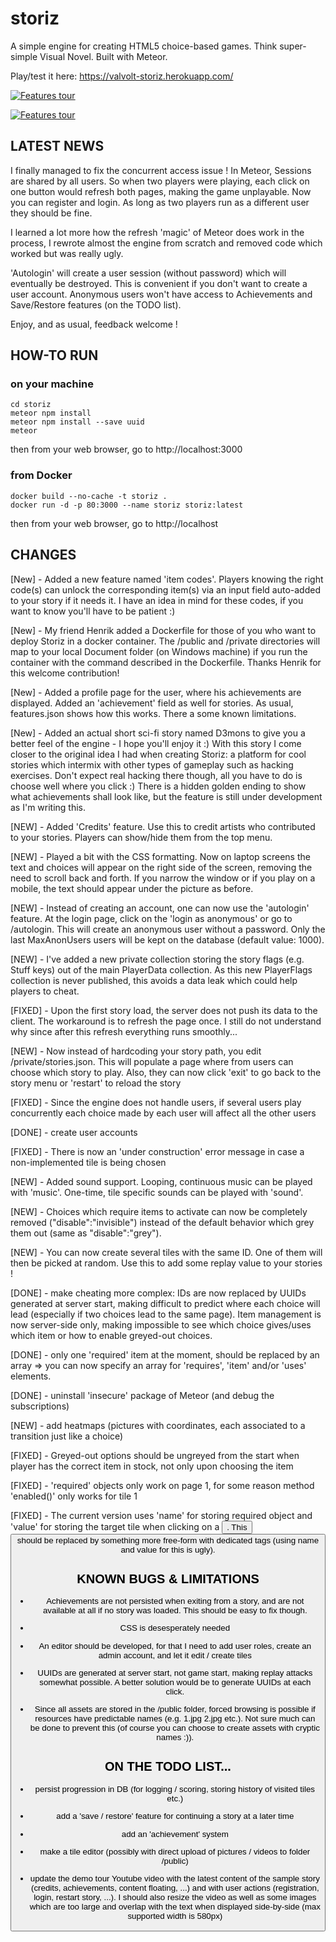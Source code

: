 # storiz
A simple engine for creating HTML5 choice-based games. Think super-simple Visual Novel. Built with Meteor.

Play/test it here: https://valvolt-storiz.herokuapp.com/

[![Features tour](https://raw.githubusercontent.com/valvolt/storiz/master/public/tutorial/sample-storiz.png)](https://valvolt-storiz.herokuapp.com/)

[![Features tour](https://raw.githubusercontent.com/valvolt/storiz/master/public/tutorial/tuto-storiz.png)](https://valvolt-storiz.herokuapp.com/)


## LATEST NEWS

I finally managed to fix the concurrent access issue ! In Meteor, Sessions are shared by all users. So when two players were playing, each click on one button would refresh both pages, making the game unplayable. Now you can register and login. As long as two players run as a different user they should be fine.

I learned a lot more how the refresh 'magic' of Meteor does work in the process, I rewrote almost the engine from scratch and removed code which worked but was really ugly.

'Autologin' will create a user session (without password) which will eventually be destroyed. This is convenient if you don't want to create a user account. Anonymous users won't have access to Achievements and Save/Restore features (on the TODO list).

Enjoy, and as usual, feedback welcome !

## HOW-TO RUN

### on your machine

```
cd storiz
meteor npm install
meteor npm install --save uuid
meteor
```

then from your web browser, go to http://localhost:3000

### from Docker

```
docker build --no-cache -t storiz .
docker run -d -p 80:3000 --name storiz storiz:latest
```

then from your web browser, go to http://localhost

## CHANGES

[New] - Added a new feature named 'item codes'. Players knowing the right code(s) can unlock the corresponding item(s) via an input field auto-added to your story if it needs it. I have an idea in mind for these codes, if you want to know you'll have to be patient :)

[New] - My friend Henrik added a Dockerfile for those of you who want to deploy Storiz in a docker container. The /public and /private directories will map to your local Document folder (on Windows machine) if you run the container with the command described in the Dockerfile. Thanks Henrik for this welcome contribution!

[New] - Added a profile page for the user, where his achievements are displayed. Added an 'achievement' field as well for stories. As usual, features.json shows how this works. There a some known limitations.

[New] - Added an actual short sci-fi story named D3mons to give you a better feel of the engine - I hope you'll enjoy it :) With this story I come closer to the original idea I had when creating Storiz: a platform for cool stories which intermix with other types of gameplay such as hacking exercises. Don't expect real hacking there though, all you have to do is choose well where you click :) There is a hidden golden ending to show what achievements shall look like, but the feature is still under development as I'm writing this.

[NEW] - Added 'Credits' feature. Use this to credit artists who contributed to your stories. Players can show/hide them from the top menu.

[NEW] - Played a bit with the CSS formatting. Now on laptop screens the text and choices will appear on the right side of the screen, removing the need to scroll back and forth. If you narrow the window or if you play on a mobile, the text should appear under the picture as before.

[NEW] - Instead of creating an account, one can now use the 'autologin' feature. At the login page, click on the 'login as anonymous' or go to /autologin. This will create an anonymous user without a password. Only the last MaxAnonUsers users will be kept on the database (default value: 1000).

[NEW] - I've added a new private collection storing the story flags (e.g. Stuff keys) out of the main PlayerData collection. As this new PlayerFlags collection is never published, this avoids a data leak which could help players to cheat.

[FIXED] - Upon the first story load, the server does not push its data to the client. The workaround is to refresh the page once. I still do not understand why since after this refresh everything runs smoothly...

[NEW] - Now instead of hardcoding your story path, you edit /private/stories.json. This will populate a page where from users can choose which story to play. Also, they can now click 'exit' to go back to the story menu or 'restart' to reload the story

[FIXED] - Since the engine does not handle users, if several users play concurrently each choice made by each user will affect all the other users

[DONE] - create user accounts

[FIXED] - There is now an 'under construction' error message in case a non-implemented tile is being chosen

[NEW] - Added sound support. Looping, continuous music can be played with 'music'. One-time, tile specific sounds can be played with 'sound'.

[NEW] - Choices which require items to activate can now be completely removed ("disable":"invisible") instead of the default behavior which grey them out (same as "disable":"grey").

[NEW] - You can now create several tiles with the same ID. One of them will then be picked at random. Use this to add some replay value to your stories !

[DONE] - make cheating more complex: IDs are now replaced by UUIDs generated at server start, making difficult to predict where each choice will lead (especially if two choices lead to the same page). Item management is now server-side only, making impossible to see which choice gives/uses which item or how to enable greyed-out choices.

[DONE] - only one 'required' item at the moment, should be replaced by an array => you can now specify an array for 'requires', 'item' and/or 'uses' elements.

[DONE] - uninstall 'insecure' package of Meteor (and debug the subscriptions)

[NEW] - add heatmaps (pictures with coordinates, each associated to a transition just like a choice)

[FIXED] - Greyed-out options should be ungreyed from the start when player has the correct item in stock, not only upon choosing the item

[FIXED] - 'required' objects only work on page 1, for some reason method 'enabled()' only works for tile 1

[FIXED] - The current version uses 'name' for storing required object and 'value' for storing the target tile when clicking on a <button>. This <button> should be replaced by something more free-form with dedicated tags (using name and value for this is ugly).

## KNOWN BUGS & LIMITATIONS

- Achievements are not persisted when exiting from a story, and are not available at all if no story was loaded. This should be easy to fix though.

- CSS is desesperately needed

- An editor should be developed, for that I need to add user roles, create an admin account, and let it edit / create tiles

- UUIDs are generated at server start, not game start, making replay attacks somewhat possible. A better solution would be to generate UUIDs at each click.

- Since all assets are stored in the /public folder, forced browsing is possible if resources have predictable names (e.g. 1.jpg 2.jpg etc.). Not sure much can be done to prevent this (of course you can choose to create assets with cryptic names :)).

## ON THE TODO LIST...

- persist progression in DB (for logging / scoring, storing history of visited tiles etc.)

- add a 'save / restore' feature for continuing a story at a later time

- add an 'achievement' system

- make a tile editor (possibly with direct upload of pictures / videos to folder /public)

- update the demo tour Youtube video with the latest content of the sample story (credits, achievements, content floating, ...) and with user actions (registration, login, restart story, ...). I should also resize the video as well as some images which are too large and overlap with the text when displayed side-by-side (max supported width is 580px)
